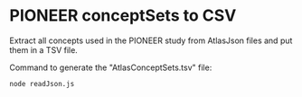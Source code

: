 # PIONEER conceptSets to CSV

Extract all concepts used in the PIONEER study from AtlasJson files and put them in a TSV file.   

Command to generate the "AtlasConceptSets.tsv" file:

```bash
node readJson.js
```